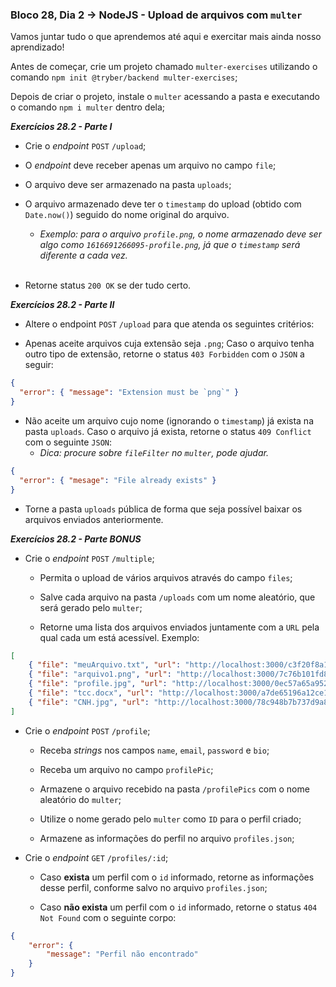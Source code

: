 ### Bloco 28, Dia 2 -> NodeJS - Upload de arquivos com `multer`

Vamos juntar tudo o que aprendemos até aqui e exercitar mais ainda nosso aprendizado!

Antes de começar, crie um projeto chamado `multer-exercises` utilizando o comando `npm init @tryber/backend multer-exercises`;

Depois de criar o projeto, instale o `multer` acessando a pasta e executando o comando `npm i multer` dentro dela;

_**Exercícios 28.2 - Parte I**_

 - Crie o _endpoint_ `POST` `/upload`;

 - O _endpoint_ deve receber apenas um arquivo no campo `file`;

 - O arquivo deve ser armazenado na pasta `uploads`;

 - O arquivo armazenado deve ter o `timestamp` do upload (obtido com `Date.now()`) seguido do nome original do arquivo.
   - _Exemplo: para o arquivo `profile.png`, o nome armazenado deve ser algo como `1616691266095-profile.png`, já que o `timestamp` será diferente a cada vez._
<br><br>

 - Retorne status `200 OK` se der tudo certo.

_**Exercícios 28.2 - Parte II**_

 - Altere o endpoint `POST` `/upload` para que atenda os seguintes critérios:

 - Apenas aceite arquivos cuja extensão seja `.png`; Caso o arquivo tenha outro tipo de extensão, retorne o status `403 Forbidden` com o `JSON` a seguir:

```json
{
  "error": { "message": "Extension must be `png`" }
}
```

 - Não aceite um arquivo cujo nome (ignorando o `timestamp`) já exista na pasta `uploads`. Caso o arquivo já exista, retorne o status `409 Conflict` com o seguinte `JSON`:
   - _Dica: procure sobre `fileFilter` no `multer`, pode ajudar._

```json
{
  "error": { "mesage": "File already exists" }
}
```

 - Torne a pasta `uploads` pública de forma que seja possível baixar os arquivos enviados anteriormente.



_**Exercícios 28.2 - Parte BONUS**_

 - Crie o _endpoint_ `POST` `/multiple`;

   - Permita o upload de vários arquivos através do campo `files`;

   - Salve cada arquivo na pasta `/uploads` com um nome aleatório, que será gerado pelo `multer`;

   - Retorne uma lista dos arquivos enviados juntamente com a `URL` pela qual cada um está acessível. Exemplo:

```json
[
    { "file": "meuArquivo.txt", "url": "http://localhost:3000/c3f20f8a1a72729883b88a96f405bbd0" },
    { "file": "arquivo1.png", "url": "http://localhost:3000/7c76b101fd872f7fc12705eeba2ddd1c" },
    { "file": "profile.jpg", "url": "http://localhost:3000/0ec57a65a9522aa14f9405060089c6f5" },
    { "file": "tcc.docx", "url": "http://localhost:3000/a7de65196a12ce1c53e8e76927099f12" },
    { "file": "CNH.jpg", "url": "http://localhost:3000/78c948b7b737d9a80b13f52bc6968d75" }
]
```

 - Crie o _endpoint_ `POST` `/profile`;

   - Receba _strings_ nos campos `name`, `email`, `password` e `bio`;

   - Receba um arquivo no campo `profilePic`;

   - Armazene o arquivo recebido na pasta `/profilePics` com o nome aleatório do `multer`;

   - Utilize o nome gerado pelo `multer` como `ID` para o perfil criado;

   - Armazene as informações do perfil no arquivo `profiles.json`;

 - Crie o _endpoint_ `GET` `/profiles/:id`;

   - Caso **exista** um perfil com o `id` informado, retorne as informações desse perfil, conforme salvo no arquivo `profiles.json`;

   - Caso **não exista** um perfil com o `id` informado, retorne o status `404 Not Found` com o seguinte corpo:

```json
{
    "error": {
        "message": "Perfil não encontrado"
    }
}
```
